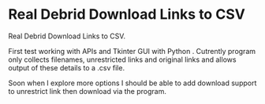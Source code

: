 # Real Debrid Download Links to CSV
Real Debrid Download Links to CSV.

First test working with APIs and Tkinter GUI with Python . Cutrently program only collects filenames, unrestricted links and original links and allows output of these details to a .csv file. 

Soon when I explore more options I should be able to add download support to unrestrict link then download via the program. 
